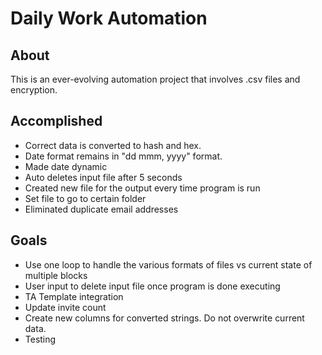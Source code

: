 # Daily Work Automation

## About 

This is an ever-evolving automation project that involves .csv files and encryption.
<br>

## Accomplished
* Correct data is converted to hash and hex. 
* Date format remains in "dd mmm, yyyy" format.
* Made date dynamic
* Auto deletes input file after 5 seconds
* Created new file for the output every time program is run
* Set file to go to certain folder
* Eliminated duplicate email addresses

## Goals

* Use one loop to handle the various formats of files vs current state of multiple blocks
* User input to delete input file once program is done executing
* TA Template integration
* Update invite count
* Create new columns for converted strings. Do not overwrite current data.
* Testing
